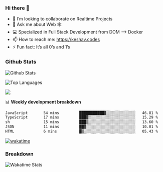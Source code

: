 ### Hi there 👋

- 👯 I’m looking to collaborate on Realtime Projects
- 💬 Ask me about Web 🕸
- 💻 Specialized in Full Stack Development from DOM --> Docker
- 📫 How to reach me: https://keshav.codes
- ⚡ Fun fact: It’s all 0’s and 1’s

### Github Stats
![Github Stats](https://github-readme-stats.vercel.app/api?username=keshavlingala&count_private=true&show_icons=true&theme=radical)

![Top Languages](https://github-readme-stats.vercel.app/api/top-langs/?username=keshavlingala&show_icons=true&theme=radical)

![](https://komarev.com/ghpvc/?username=keshavlingala)

📊 **Weekly development breakdown**

<!--START_SECTION:waka-->

```txt
JavaScript       54 mins         ███████████▓░░░░░░░░░░░░░   46.81 %
TypeScript       17 mins         ███▓░░░░░░░░░░░░░░░░░░░░░   15.29 %
sh               15 mins         ███▒░░░░░░░░░░░░░░░░░░░░░   13.60 %
JSON             11 mins         ██▓░░░░░░░░░░░░░░░░░░░░░░   10.01 %
HTML             6 mins          █▒░░░░░░░░░░░░░░░░░░░░░░░   05.43 %
```

<!--END_SECTION:waka-->


[![wakatime](https://wakatime.com/badge/user/62bfdbc7-082c-40a7-b4bd-f9280d51aeed.svg)](https://wakatime.com/@62bfdbc7-082c-40a7-b4bd-f9280d51aeed)


### Breakdown

![Wakatime Stats](https://github-readme-stats.vercel.app/api/wakatime?username=keshavlingala)

